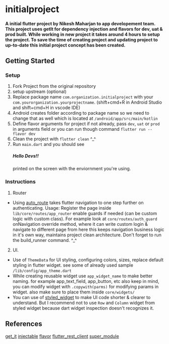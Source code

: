 # initialproject

#### A initial flutter project by Nikesh Maharjan to app developement team. This project uses getIt for dependency injection and flavors for dev, uat & prod built. While working in new project it takes around 4 hours to setup the project. To save the time of creating project and updating project to up-to-date this initial project concept has been created. 

## Getting Started

### Setup
1) Fork Project from the original repository
2) setup upstream (optional)
3) Replace package name ```com.organization.initialproject``` with your `com.yourorganization.yourprojectname`. (shift+cmd+R in Android Studio and shift+cmd+H in vscode IDE)
4) Android creates folder according to package name so we need to change that as well which is located at `/android/app/src/main/kotlin`
5) Define flavor arguments for project if not already, pass `dev`, `uat` or `prod` in arguments field or you can run though command `flutter run --flavor dev` 
6) Clean the project with `flutter clean` ^_^
7) Run `main.dart` and you should see <h5> Hello Devs!!</h5> printed on the screen with the enviornment you're using.

### Instructions
1) Router
- Using [auto_route](https://pub.dev/packages/auto_route) takes flutter navigation to one step further on authenticating.
 Usage: Register the page inside `lib/core/routes/app_router` enable guards if needed (can be custom logic with custom class).
 For example look at `core/routes/auth_guard` onNavigation override method, where it can write custom login & navigate to different page from here
 this keeps navigation business logic in it's own way, maintains project clean architecture.
 Don\'t forget to run the build_runner command. ^_^

 2) UI.
- Use of `ThemeData` for UI styling, configuring colors, sizes, replace default styling in flutter widget.
see some of already used sample `/lib/config/app_theme.dart`
- While creating reusable widget use `app_widget_name` to make better naming. for example app_text_field, app_button, etc
also keep in mind, you can modify widget with `.copywith(parms)` for modifying params in widget. also make sure to place them inside `core/widgets/`
- You can use of [styled_widget](https://pub.dev/packages/styled_widget) to make UI code shorter & clearer to understand. But I recommend not to use `Row` and `Column` widget from styled widget
because dart widget inspection doesn't recognizes it.


## References
[get_it](https://pub.dev/packages/get_it)
[injectable](https://pub.dev/packages/injectable)
[flavor](https://docs.flutter.dev/deployment/flavors)
[flutter_rest_client](https://pub.dev/packages/flutter_rest_client)
[super_module](https://pub.dev/packages/super_module)
